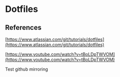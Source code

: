 # Dotfiles

## References

[https://www.atlassian.com/git/tutorials/dotfiles](https://www.atlassian.com/git/tutorials/dotfiles)

[https://www.youtube.com/watch?v=tBoLDpTWVOM](https://www.youtube.com/watch?v=tBoLDpTWVOM)

Test github mirroring
